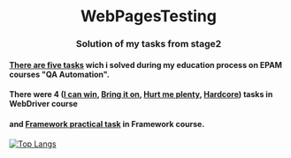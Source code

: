 <!DOCTYPE html>
 <html>
  <head>
    <meta charset="utf-8">
  </head>
  <body>
    <h1 align="center">WebPagesTesting</h1>
    <h3 align="center">Solution of my tasks from stage2</h3>


<p><h4 align="left"><a href="https://github.com/AntonMarhol/ta_training-java/tree/main/src/test/java/com/epam/training/student_anton_marhol">There are five tasks</a> wich i solved during my education process on EPAM courses "QA Automation". </h4></p>
<p><h4 align="left">There were 4 (<a href="https://github.com/AntonMarhol/ta_training-java/tree/main/src/test/java/com/epam/training/student_anton_marhol/i_can_win">I can win</a>,
                                  <a href="https://github.com/AntonMarhol/ta_training-java/tree/main/src/test/java/com/epam/training/student_anton_marhol/bring_it_on">Bring it on</a>,
                                  <a href="https://github.com/AntonMarhol/ta_training-java/tree/main/src/test/java/com/epam/training/student_anton_marhol/hurt_me_plenty">Hurt me plenty</a>,
                                  <a href="https://github.com/AntonMarhol/ta_training-java/tree/main/src/test/java/com/epam/training/student_anton_marhol/hardcore">Hardcore</a>) tasks in WebDriver course</h4></p> 
<p><h4 align="left">and <a href="https://github.com/AntonMarhol/ta_training-java/tree/main/src/test/java/com/epam/training/student_anton_marhol/framework_practical_task">Framework practical task</a> in Framework course.</h4></p> 



</p>



[![Top Langs](https://github-readme-stats.vercel.app/api/top-langs/?username=anuraghazra&layout=compact)](https://github.com/anuraghazra/github-readme-stats)
  </body>
</html>
